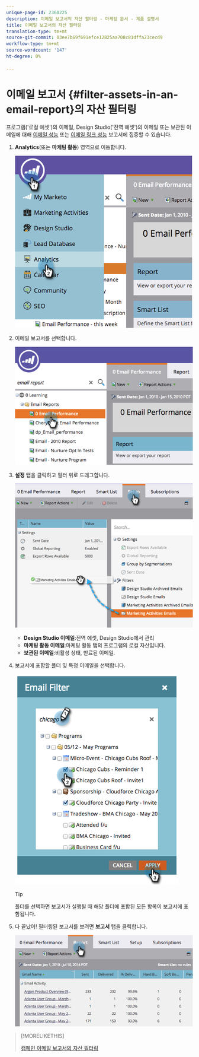 ```yaml
---
unique-page-id: 2360225
description: 이메일 보고서의 자산 필터링 - 마케팅 문서 - 제품 설명서
title: 이메일 보고서의 자산 필터링
translation-type: tm+mt
source-git-commit: 03ee7b69f691efce12825aa708c81dffa23cecd9
workflow-type: tm+mt
source-wordcount: '147'
ht-degree: 0%

---
```



# 이메일 보고서 {#filter-assets-in-an-email-report}의 자산 필터링

프로그램(&#39;로컬 에셋&#39;)의 이메일, Design Studio(&#39;전역 에셋&#39;)의 이메일 또는 보관된 이메일에 대해 [이메일 성능](/help/marketo/product-docs/email-marketing/email-programs/email-program-data/email-performance-report.md) 또는 [이메일 링크 성능](/help/marketo/product-docs/email-marketing/email-programs/email-program-data/email-link-performance-report.md) 보고서에 집중할 수 있습니다.

1. **Analytics**(또는 **마케팅 활동**) 영역으로 이동합니다.

   ![](assets/image2014-9-16-15-3a53-3a26.png)

1. 이메일 보고서를 선택합니다.

   ![](assets/image2014-9-16-15-3a53-3a29.png)

1. **설정** 탭을 클릭하고 필터 위로 드래그합니다.

   ![](assets/image2014-9-16-15-3a53-3a32.png)

   * **Design Studio 이메일**:전역 에셋, Design Studio에서 관리
   * **마케팅 활동 이메일**:마케팅 활동 탭의 프로그램의 로컬 자산입니다.
   * **보관된 이메일**:비활성 상태, 만료된 이메일.

1. 보고서에 포함할 폴더 및 특정 이메일을 선택합니다.

   ![](assets/image2014-9-16-15-3a53-3a36.png)

   >[!TIP]
   >
   >폴더를 선택하면 보고서가 실행될 때 해당 폴더에 포함된 모든 항목이 보고서에 포함됩니다.

1. 다 끝났어! 필터링된 보고서를 보려면 **보고서** 탭을 클릭합니다.

   ![](assets/image2014-9-16-15-3a53-3a59.png)

>[!MORELIKETHIS]
>
>[캠페인 이메일 보고서의 자산 필터링](/help/marketo/product-docs/reporting/basic-reporting/report-activity/filter-assets-in-a-campaign-email-reports.md)
